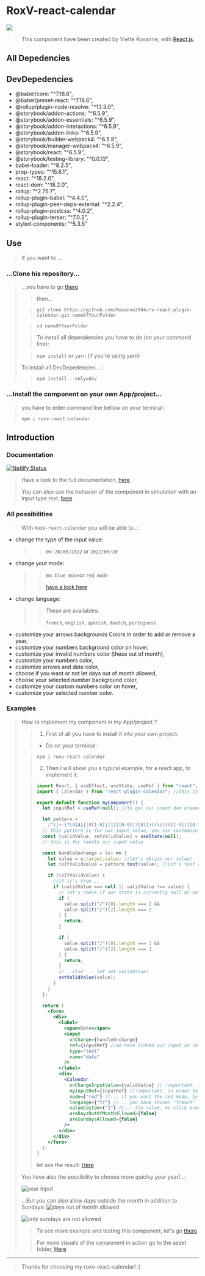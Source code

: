 # RoxV-react-calendar

![](https://github.com/Roxanne2904/rv-react-plugin-calendar/blob/main/assets/introduce.png)

> This component have been created by Viette Roxanne, with [React.js](https://fr.reactjs.org/).

## All Depedencies

## DevDepedencies

- @babel/core: "^7.18.6",
- @babel/preset-react: "^7.18.6",
- @rollup/plugin-node-resolve: "^13.3.0",
- @storybook/addon-actions: "^6.5.9",
- @storybook/addon-essentials: "^6.5.9",
- @storybook/addon-interactions: "^6.5.9",
- @storybook/addon-links: "^6.5.9",
- @storybook/builder-webpack4: "^6.5.9",
- @storybook/manager-webpack4: "^6.5.9",
- @storybook/react: "^6.5.9",
- @storybook/testing-library: "^0.0.13",
- babel-loader: "^8.2.5",
- prop-types: "^15.8.1",
- react: "^18.2.0",
- react-dom: "^18.2.0",
- rollup: "^2.75.7",
- rollup-plugin-babel: "^4.4.0",
- rollup-plugin-peer-deps-external: "^2.2.4",
- rollup-plugin-postcss: "^4.0.2",
- rollup-plugin-terser: "^7.0.2",
- styled-components: "^5.3.5"

## Use

> If you want to ...

### ...Clone his repository...

> ...you have to go [there](https://github.com/Roxanne2904/roxv-react-calendar.git)
>
> > then...
>
> > `git clone https://github.com/Roxanne2904/rv-react-plugin-calendar.git nameOfYourFolder`
>
> > `cd nameOfYourFolder`
>
> > To install all dependencies you have to do (on your command line):
>
> > `npm install` or `yarn` (if you're using yarn)
>
> To install all DevDepedencies ...:
>
> > `npm install --only=dev`

### ...Install the component on your own App/project...

> you have to enter command line bellow on your terminal:
>
> `npm i roxv-react-calendar`

## Introduction

### Documentation

[![Netlify Status](https://api.netlify.com/api/v1/badges/52718e94-4d67-42d6-bd55-0b7a7e0ae837/deploy-status)](https://app.netlify.com/sites/roxv-react-calendar/deploys)

> Have a look to the full documentation, [here](https://roxv-react-calendar.netlify.app/?path=/docs/ui-calendar--default)
>
> You can also see the behavior of the component in simulation with an input type text, [here](https://roxv-react-calendar.netlify.app/?path=/docs/ui-calendar--calendar-usage-simulation)

### All possibilities

> With `RoxV-react-calendar` you will be able to...:

- change the type of the input value:
  > > ex: `20/06/2022` or `2022/06/20`
- change your mode:
  > > ex: `blue mode`or `red mode`
  > >
  > > [have a look here](https://rv-react-plugin-calendar.netlify.app/?path=/docs/ui-calendar--default#stories)
- change language:
  > > These are availables:
  > >
  > > `french`, `english`, `spanish`, `deutch`, `portuguese`
- customize your arrows backgrounds Colors in order to add or remove a year,
- customize your numbers background color on hover,
- customize your invalid numbers color (these out of month),
- customize your numbers color,
- customize arrows and date color,
- choose if you want or not let days out of month allowed,
- choose your selected number background color,
- customize your custom numbers color on hover,
- customize your selected number color.

### Examples

> How to implement my component in my App/project ?
>
> > 1. First of all you have to install it into your own project.
>
> > - Do on your terminal:
>
> > `npm i roxv-react-calendar`
> >
> > 2. Then I will show you a typical example, for a react app, to implement it:
>
> > ```jsx
> > import React, { useEffect, useState, useRef } from "react";
> > import { Calendar } from "react-plugin-calendar"; //this is our component!:)
> >
> > export default function myComponent() {
> >   let inputRef = useRef(null); //to get our input dom element to link with our calendar.
> >
> >   let pattern =
> >     /^([+-]?\d{4}|(0[1-9]|[12][0-9]|3[01]))(\/)(0[1-9]|1[0-2])(\/)([+-]?\d{4}|(0[1-9]|[12][0-9]|3[01]))$/g;
> >   // This pattern is for our input value, you can customize your own pattern for on change event.
> >   const [validValue, setValidValue] = useState(null);
> >   // this is for handle our input value
> >
> >   const handleOnchange = (e) => {
> >     let value = e.target.value; //let's obtain our value!
> >     let isItValidValue = pattern.test(value); //Let's test our current value with our pattern!
> >
> >     if (isItValidValue) {
> >       //if it's true ..
> >       if (validValue === null || validValue !== value) {
> >         // let's check if our state is currently null or not equal to value!...
> >         if (
> >           value.split("/")[0].length === 2 &&
> >           value.split("/")[2].length === 2
> >         ) {
> >           return;
> >         }
> >
> >         if (
> >           value.split("/")[0].length === 3 &&
> >           value.split("/")[2].length === 3
> >         ) {
> >           return;
> >         }
> >         //...else ... let set validValue!
> >         setValidValue(value);
> >       }
> >     }
> >   };
> >
> >   return (
> >     <form>
> >       <div>
> >         <label>
> >           <span>Date</span>
> >           <input
> >             onChange={handleOnchange}
> >             ref={inputRef} //we have linked our input as ref.
> >             type="text"
> >             name="date"
> >           />
> >         </label>
> >         <div>
> >           <Calendar
> >             onChangeInputValue={validValue} // !important, in order to link on change event to your component!
> >             myInputRef={inputRef} //!important, in order to link your input to your component!
> >             mode={"red"} //... if you want the red mode, by default is neutral mode.
> >             language={"fr"} //... you have chosen "french" language,  by default is "en" i.e "english".
> >             valueCustom={"1"} //... the value, on click event, will be return as "01/02/2020"
> >             areDaysOutOfMonthAllowed={false}
> >             areSundaysAllowed={false}
> >           />
> >         </div>
> >       </div>
> >     </form>
> >   );
> > }
> > ```
> >
> > let see the result: [Here](https://rv-react-plugin-calendar.netlify.app/iframe.html?args=mode:red;language:fr;valueCustom:1;areDaysOutOfMonthAllowed:false;areSundaysAllowed:false&id=ui-calendar--calendar-usage-simulation&viewMode=story)
>
> You have also the possibility to choose more quiclky your year!...:
>
> ![year Input](https://github.com/Roxanne2904/rv-react-plugin-calendar/blob/main/assets/chooseAYear.png)
>
> ...But you can also allow days outside the month in addition to Sundays:
> ![days out of month allowed](https://github.com/Roxanne2904/rv-react-plugin-calendar/blob/main/assets/outOfMonthOnHover.png)
>
> ![only sundays are not allowed](https://github.com/Roxanne2904/rv-react-plugin-calendar/blob/main/assets/only_sundays_not_allowed.png)
>
> > To see more example and testing this component, let's go [there](https://rv-react-plugin-calendar.netlify.app/?path=/story/ui-calendar--calendar-usage-simulation)
>
> > For more visuals of the component in action go to the asset folder, [Here](https://github.com/Roxanne2904/rv-react-plugin-calendar/tree/main/assets)

---

> Thanks for choosing my roxv-react-calendar! :)
